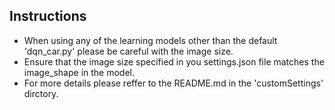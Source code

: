 ## Instructions
* When using any of the learning models other than the default 'dqn_car.py' please be careful with the image size.
* Ensure that the image size specified in you settings.json file matches the image_shape in the model.
* For more details please reffer to the README.md in the 'customSettings' dirctory.
  
